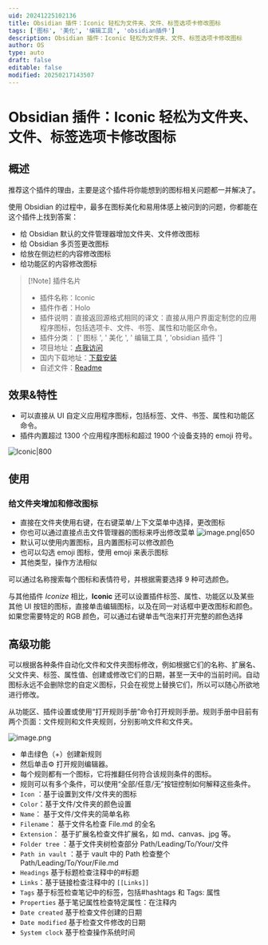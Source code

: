 ```yaml
---
uid: 20241225102136
title: Obsidian 插件：Iconic 轻松为文件夹、文件、标签选项卡修改图标
tags: ['图标', '美化', '编辑工具', 'obsidian插件']
description: Obsidian 插件：Iconic 轻松为文件夹、文件、标签选项卡修改图标
author: OS
type: auto
draft: false
editable: false
modified: 20250217143507
---
```


# Obsidian 插件：Iconic 轻松为文件夹、文件、标签选项卡修改图标

## 概述

推荐这个插件的理由，主要是这个插件将你能想到的图标相关问题都一并解决了。

使用 Obsidian 的过程中，最多在图标美化和易用体感上被问到的问题，你都能在这个插件上找到答案：

- 给 Obsidian 默认的文件管理器增加文件夹、文件修改图标
- 给 Obsidian 多页签更改图标
- 给放在侧边栏的内容修改图标
- 给功能区的内容修改图标

> [!Note] 插件名片
> - 插件名称：Iconic
> - 插件作者：Holo
> - 插件说明：直接返回源格式相同的译文：直接从用户界面定制您的应用程序图标，包括选项卡、文件、书签、属性和功能区命令。
> - 插件分类： [' 图标 ', ' 美化 ', ' 编辑工具 ', 'obsidian 插件 ']
> - 项目地址：[点我访问](https://github.com/gfxholo/iconic)
> - 国内下载地址：[下载安装](https://pkmer.cn/products/plugin/pluginMarket/?iconic)
> - 自述文件：[Readme](https://ghproxy.net/https://raw.githubusercontent.com/gfxholo/iconic/main/README.md)

## 效果&特性

- 可以直接从 UI 自定义应用程序图标，包括标签、文件、书签、属性和功能区命令。
- 插件内置超过 1300 个应用程序图标和超过 1900 个设备支持的 emoji 符号。

![Iconic|800](https://cdn.pkmer.cn/covers/iconic.webp!pkmer)

## 使用

### 给文件夹增加和修改图标

- 直接在文件夹使用右键，在右键菜单/上下文菜单中选择，更改图标
- 你也可以通过直接点击文件管理器的图标来呼出修改菜单
![image.png|650](https://cdn.pkmer.cn/images/20250217140918.png!pkmer)
- 默认可以使用内置图标，且内置图标可以修改颜色
- 也可以勾选 emoji 图标，使用 emoji 来表示图标
- 其他类型，操作方法相似

可以通过名称搜索每个图标和表情符号，并根据需要选择 9 种可选颜色。

与其他插件 *Iconize* 相比，**Iconic** 还可以设置插件标签、属性、功能区以及某些其他 UI 按钮的图标，直接单击编辑图标，以及在同一对话框中更改图标和颜色。如果您需要特定的 RGB 颜色，可以通过右键单击气泡来打开完整的颜色选择

## 高级功能

可以根据各种条件自动化文件和文件夹图标修改，例如根据它们的名称、扩展名、父文件夹、标签、属性值、创建或修改它们的日期，甚至一天中的当前时间。自动图标永远不会删除您的自定义图标，只会在视觉上替换它们，所以可以随心所欲地进行修改。

从功能区、插件设置或使用“打开规则手册”命令打开规则手册。规则手册中目前有两个页面：文件规则和文件夹规则，分别影响文件和文件夹。

![image.png](https://cdn.pkmer.cn/images/20250217142740.png!pkmer)

- 单击绿色（+）创建新规则
- 然后单击⚙️ 打开规则编辑器。
- 每个规则都有一个图标，它将推翻任何符合该规则条件的图标。
- 规则可以有多个条件，可以使用“全部/任意/无”按钮控制如何解释这些条件。
- `Icon` ：基于设置到文件/文件夹的图标
- `Color`：基于文件/文件夹的颜色设置
- `Name`： 基于文件/文件夹的简单名称
- `Filename`： 基于文件名检查 File.md 的全名
- `Extension`： 基于扩展名检查文件扩展名，如 md、canvas、jpg 等。
- `Folder tree` ：基于文件夹树检查部分 Path/Leading/To/Your/文件
- `Path in vault` ：基于 vault 中的 Path 检查整个 Path/Leading/To/Your/File.md
- `Headings` 基于标题检查注释中的#标题
- `Links`：基于链接检查注释中的 `[[Links]]`
- `Tags` 基于标签检查笔记中的标签，包括#hashtags 和 Tags: 属性
- `Properties` 基于笔记属性检查特定属性：在注释内
- `Date created` 基于检查文件创建的日期
- `Date modified` 基于检查文件修改的日期
- `System clock` 基于检查操作系统时间
